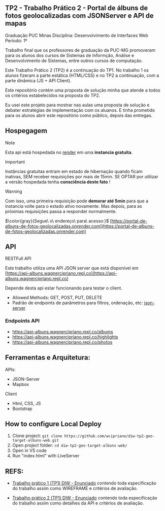 ## TP2 - Trabalho Prático 2 - Portal de álbuns de fotos geolocalizadas com JSONServer e API de mapas

Graduação PUC Minas
Disciplina: Desenvolvimento de Interfaces Web
Período: 1º

Trabalho final que os professores de graduação da PUC-MG promoveram para os alunos dos cursos de Sistemas de Informção, Análise e Desenvolvimento de Sistemas, entre outros cursos de computação.

Este Trabalho Prático 2 (TP2) é a continuação do TP1. No trabalho 1 os alunos fizeram a parte estática (HTML/CSS) e no TP2 a continuação, com a parte dinâmica (JS + API Client).

Este repositório contém uma proposta de solução minha que atende a todos os critérios estabelecidos na proposta do TP2.

Eu usei este projeto para mostrar nas aulas uma proposta de solução e debater estratégias de implementação com os aluanos.
E tinha prometido para os alunos abrir este repositório como público, depois das entregas.

## Hospegagem

> [!NOTE]
> Esta api está hospedada no [render](https://render.com/) em uma <b>instancia gratuita</b>.

> [!IMPORTANT]
> Instâncias gratuitas entram em estado de hibernação quando ficam inativas, SEM receber requisições por mais de 15min.
> SE OPTAR por utilizar a versão hospedada tenha **consciência deste fato** !

> [!WARNING]
> Com isso, uma primeira requisição pode **demorar até 5min** para que a instancia volte para o estado ativo novamente.
> Mas depois, para as próximas requisições passa a responder normalmente.

$\color{gray}{Segue\ o\ endereço\ para\ acesso:}$
[https://portal-de-albuns-de-fotos-geolocalizadas.onrender.com](https://portal-de-albuns-de-fotos-geolocalizadas.onrender.com)

## API

RESTFull API

Este trabalho utiliza uma API JSON server que está disponível em
[https://api-albuns.wagnercipriano.repl.co](https://api-albuns.wagnercipriano.repl.co)

Depende desta api estar funcionando para testar o client.

- Allowed Methods: GET, POST, PUT, DELETE
- Padrão de endpoints de parâmetros para filtros, ordenação, etc: [json-server](https://github.com/typicode/json-server#json-server-)

### Endpoints API

- https://api-albuns.wagnercipriano.repl.co/albums
- https://api-albuns.wagnercipriano.repl.co/highlights
- https://api-albuns.wagnercipriano.repl.co/photos

## Ferramentas e Arquitetura:

APIs:

- JSON-Server
- Mapbox

Client

- Html, CSS, JS
- Bootstrap

## How to configure Local Deploy

1. Clone project:
   `git clone https://github.com/wcipriano/diw-tp2-geo-target-albuns-web.git`
1. Open project folder:
   `cd diw-tp2-geo-target-albuns-web/`
1. Open in VS code
1. Run "index.html" with LiveServer

## REFS:

- [Trabalho prático 1 (TP1) DIW - Enunciado](./doc/DIW_TP1_Enunciado_2023_2_PortalAlbunsGeolocalizadas_JSONServer_APIDeMapas.pdf) contendo toda especificação do trabalho assim como WIREFRAME e critérios de avaliação.

- [Trabalho prático 2 (TP1) DIW - Enunciado](./doc/DIW_TP2_Enunciado_2023_2_PortalAlbunsGeolocalizadas_JSONServer_APIDeMapas.pdf) contendo toda especificação do trabalho assim como detalhes da API e critérios de avaliação.
